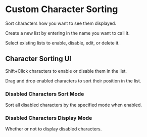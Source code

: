 # Custom Character Sorting
Sort characters how you want to see them displayed.

Create a new list by entering in the name you want to call it.

Select existing lists to enable, disable, edit, or delete it.

## Character Sorting UI
Shift+Click characters to enable or disable them in the list.

Drag and drop enabled characters to sort their position in the list.

### Disabled Characters Sort Mode
Sort all disabled characters by the specified mode when enabled.

### Disabled Characters Display Mode
Whether or not to display disabled characters.
